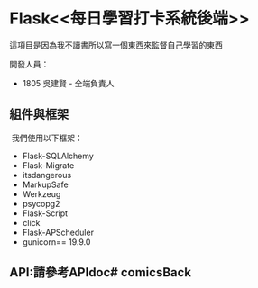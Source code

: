  

# Flask<<每日學習打卡系統後端>>

這項目是因為我不讀書所以寫一個東西來監督自己學習的東西

開發人員：

- 1805 吳建賢 - 全端負責人

## 組件與框架

​		我們使用以下框架：

+ Flask-SQLAlchemy
+ Flask-Migrate
+ itsdangerous
+ MarkupSafe
+ Werkzeug
+ psycopg2
+ Flask-Script
+ click
+ Flask-APScheduler
+ gunicorn== 19.9.0

## API:請參考APIdoc# comicsBack
